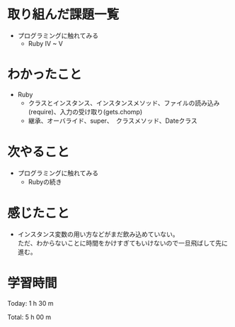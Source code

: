 # 取り組んだ課題一覧
- プログラミングに触れてみる
  - Ruby IV ~ V

# わかったこと
- Ruby 
  - クラスとインスタンス、インスタンスメソッド、ファイルの読み込み(require)、入力の受け取り(gets.chomp)
  - 継承、オーバライド、super、　クラスメソッド、Dateクラス

# 次やること
- プログラミングに触れてみる
  - Rubyの続き

# 感じたこと  
- インスタンス変数の用い方などがまだ飲み込めていない。  
  ただ、わからないことに時間をかけすぎてもいけないので一旦飛ばして先に進む。

# 学習時間
Today: 1 h 30 m

Total: 5 h 00 m
